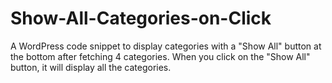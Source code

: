 # Show-All-Categories-on-Click
A WordPress code snippet to display categories with a "Show All" button at the bottom after fetching 4 categories. When you click on the "Show All" button, it will display all the categories.
